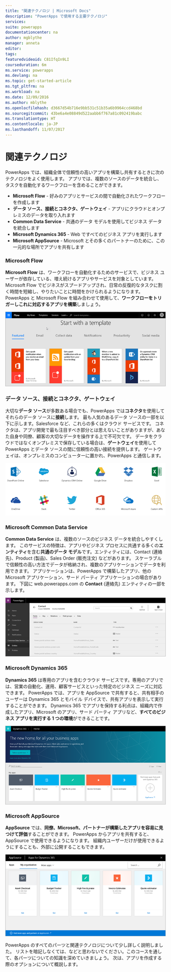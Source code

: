 ```yaml
---
title: "関連テクノロジ | Microsoft Docs"
description: "PowerApps で使用する主要テクノロジ"
services: 
suite: powerapps
documentationcenter: na
author: mgblythe
manager: anneta
editor: 
tags: 
featuredvideoid: C81IfqIn9LI
courseduration: 6m
ms.service: powerapps
ms.devlang: na
ms.topic: get-started-article
ms.tgt_pltfrm: na
ms.workload: na
ms.date: 12/09/2016
ms.author: mblythe
ms.openlocfilehash: d3667d54b716e9bb531c51b35a6b9964ccd468bd
ms.sourcegitcommit: 43be6a4e08849d522aabb6f767a81c092419babc
ms.translationtype: HT
ms.contentlocale: ja-JP
ms.lasthandoff: 11/07/2017
---
```

# <a name="related-technologies"></a>関連テクノロジ
PowerApps では、組織全体で信頼性の高いアプリを構築し共有するときに次のテクノロジをよく使用します。 アプリでは、複数のソースのデータを統合し、タスクを自動化するワークフローを含めることができます。 

* **Microsoft Flow** - 好みのアプリとサービスの間で自動化されたワークフローを作成します
* **データ ソース、接続とコネクタ、ゲートウェイ** - アプリにクラウドとオンプレミスのデータを取り入れます
* **Common Data Service** - 共通のデータ モデルを使用してビジネス データを統合します
* **Microsoft Dynamics 365** - Web ですべてのビジネス アプリを実行します
* **Microsoft AppSource** - Microsoft とその多くのパートナーのために、この一元的な場所でアプリを共有します

### <a name="microsoft-flow"></a>Microsoft Flow
**Microsoft Flow** は、ワークフローを自動化するためのサービスで、ビジネス ユーザーが依存している、増え続けるアプリやサービスを対象としています。 Microsoft Flow でビジネスがスプードアップされ、日常の反復的なタスクに割く時間を短縮し、やりたいことに時間をかけられるようになります。 PowerApps と Microsoft Flow を組み合わせて使用して、**ワークフローをトリガーしこれに対応するアプリを構築**しましょう。

![Microsoft Flow](./media/learning-powerapps-parts/powerapps-flow.png)

### <a name="data-sources-connections-and-connectors-and-gateways"></a>データ ソース、接続とコネクタ、ゲートウェイ
大切な**データ ソース**が多数ある場合でも、PowerApps では**コネクタ**を使用してそれらのデータ ソースに**接続**します。 最も人気のあるデータ ソースの一部を以下に示します。Salesforce など、これらの多くはクラウド サービスです。 コネクタは、アプリ開発で最も注目すべき部分とは思えないことがありますが、あなた自身や同僚、顧客の大切なデータを操作する上で不可欠です。 データをクラウドではなくオンプレミスで保存している場合は、**ゲートウェイ**を使用して PowerApps とデータ ソースの間に信頼性の高い接続を提供します。 ゲートウェイは、オンプレミスのコンピューターに置かれ、PowerApps と通信します。

![PowerApps のデータ ソースとコネクタ](./media/learning-powerapps-parts/powerapps-data.png)

### <a name="microsoft-common-data-service"></a>Microsoft Common Data Service
**Common Data Service** は、複数のソースのビジネス データを統合しやすくします。 このサービスの特徴は、アプリやビジネス プロセスに共通する多くの**エンティティ**を含む**共通のデータ モデル**です。エンティティには、Contact (連絡先)、Product (製品)、Sales Order (販売注文) などがあります。 スケーラブルで信頼性の高い方法でデータが格納され、複数のアプリケーションでデータを利用できます。 アプリケーションは、PowerApps で構築したアプリ、他の Microsoft アプリケーション、サード パーティ アプリケーションの場合があります。 下図に web.powerapps.com の **Contact** (連絡先) エンティティの一部を示します。

![PowerApps の Contact (連絡先) エンティティ](./media/learning-powerapps-parts/powerapps-contact.png)

### <a name="microsoft-dynamics-365"></a>Microsoft Dynamics 365
**Dynamics 365** は専用のアプリを含むクラウド サービスです。専用のアプリでは、営業の自動化、運用、顧客サービスといった特定のビジネス ニーズに対応できます。 PowerApps では、アプリを AppSource で共有すると、共有相手のユーザーは Dynamics 365 とモバイル デバイスで、共有アプリを表示して実行することができます。 Dynamics 365 でアプリを保持する利点は、組織内で作成したアプリ、Microsoft のアプリ、サード パーティ アプリなど、**すべてのビジネス アプリを実行する 1 つの環境**ができることです。

![Microsoft Dynamics 365](./media/learning-powerapps-parts/powerapps-dynamics.png)

### <a name="microsoft-appsource"></a>Microsoft AppSource
**AppSource** では、**同僚、Microsoft、パートナーが構築したアプリを容易に見つけて評価**することができます。 PowerApps からアプリを共有すると、AppSource で使用できるようになります。 組織内ユーザーだけが使用できるようにすることも、外部に公開することもできます。

![Microsoft AppSource](./media/learning-powerapps-parts/powerapps-appsource.png)

PowerApps のすべてのパーツと関連テクノロジについて少し詳しく説明しました。 リストを暗記しなくては、などと思わないでください。このコースを通して、各パーツについての知識を深めていきましょう。 次は、アプリを作成する際のオプションについて概説します。

